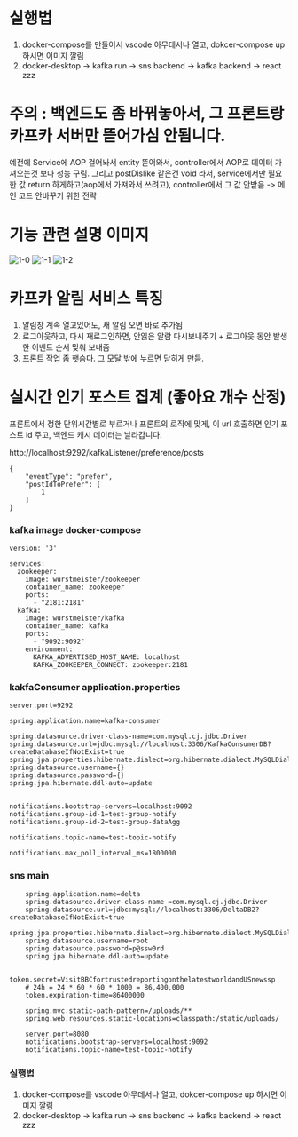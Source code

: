 # 실행법 
1. docker-compose를 만들어서 vscode 아무데서나 열고, dokcer-compose up 하시면 이미지 깔림 
2. docker-desktop -> kafka run -> sns backend -> kafka backend -> react zzz 

# 주의 : 백엔드도 좀 바꿔놓아서, 그 프론트랑 카프카 서버만 뜯어가심 안됨니다.
예전에 Service에 AOP 걸어놔서 entity 뜯어와서, controller에서 AOP로 데이터 가져오는것 보다 성능 구림.
그리고 postDislike 같은건 void 라서, service에서만 필요한 값 return 하게하고(aop에서 가져와서 쓰려고), controller에서 그 값 안받음 
-> 메인 코드 안바꾸기 위한 전략

# 기능 관련 설명 이미지
![1-0](https://github.com/user-attachments/assets/b2294772-449a-4ae5-a59e-42030a55ec0e)
![1-1](https://github.com/user-attachments/assets/1aa300d6-0f93-48e7-871d-ca4fc309bffa)
![1-2](https://github.com/user-attachments/assets/45f424b2-19ab-477e-8f10-4d51683e5357)


# 카프카 알림 서비스 특징
1. 알림창 계속 열고있어도, 새 알림 오면 바로 추가됨
2. 로그아웃하고, 다시 재로그인하면, 안읽은 알람 다시보내주기 + 로그아웃 동안 발생한 이벤트 순서 맞춰 보내줌
3. 프론트 작업 좀 햇슴다. 그 모달 밖에 누르면 닫히게 만듬. 


# 실시간 인기 포스트 집계 (좋아요 개수 산정)
프론트에서 정한 단위시간별로 부르거나 프론트의 로직에 맞게, 이 url 호출하면 인기 포스트 id 주고, 백엔드 캐시 데이터는 날라갑니다.


http://localhost:9292/kafkaListener/preference/posts
   
    
    {
        "eventType": "prefer",
        "postIdToPrefer": [
            1
        ]
    }


### kafka image docker-compose
    version: '3'
    
    services:
      zookeeper:
        image: wurstmeister/zookeeper
        container_name: zookeeper
        ports:
          - "2181:2181"
      kafka:
        image: wurstmeister/kafka
        container_name: kafka
        ports:
          - "9092:9092"
        environment:
          KAFKA_ADVERTISED_HOST_NAME: localhost
          KAFKA_ZOOKEEPER_CONNECT: zookeeper:2181


### kakfaConsumer application.properties
    server.port=9292
    
    spring.application.name=kafka-consumer
    
    spring.datasource.driver-class-name=com.mysql.cj.jdbc.Driver
    spring.datasource.url=jdbc:mysql://localhost:3306/KafkaConsumerDB?createDatabaseIfNotExist=true
    spring.jpa.properties.hibernate.dialect=org.hibernate.dialect.MySQLDialect
    spring.datasource.username={}
    spring.datasource.password={}
    spring.jpa.hibernate.ddl-auto=update
    
    
    notifications.bootstrap-servers=localhost:9092
    notifications.group-id-1=test-group-notify
    notifications.group-id-2=test-group-dataAgg
    
    notifications.topic-name=test-topic-notify
    
    notifications.max_poll_interval_ms=1800000


### sns main 
        spring.application.name=delta
        spring.datasource.driver-class-name =com.mysql.cj.jdbc.Driver
        spring.datasource.url=jdbc:mysql://localhost:3306/DeltaDB2?createDatabaseIfNotExist=true
        spring.jpa.properties.hibernate.dialect=org.hibernate.dialect.MySQLDialect
        spring.datasource.username=root
        spring.datasource.password=p@ssw0rd
        spring.jpa.hibernate.ddl-auto=update
        
        token.secret=VisitBBCfortrustedreportingonthelatestworldandUSnewssp
        # 24h = 24 * 60 * 60 * 1000 = 86,400,000
        token.expiration-time=86400000
        
        spring.mvc.static-path-pattern=/uploads/**
        spring.web.resources.static-locations=classpath:/static/uploads/
        
        server.port=8080
        notifications.bootstrap-servers=localhost:9092
        notifications.topic-name=test-topic-notify


### 실행법 
1. docker-compose를 vscode 아무데서나 열고, dokcer-compose up 하시면 이미지 깔림 
2. docker-desktop -> kafka run -> sns backend -> kafka backend -> react zzz 

